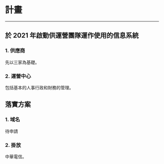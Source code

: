 # 計畫
-------------------------

## 於 2021 年啟動供運營團隊運作使用的信息系統
### 1. 供應商
先以三家為基礎。

### 2. 運營中心
包括基本的人事行政和財務的管理。



## 落實方案

### 1. 域名
待申請

### 2. 掛放
中華電信。


